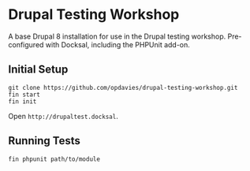 # Drupal Testing Workshop

A base Drupal 8 installation for use in the Drupal testing workshop. Pre-configured with Docksal, including the PHPUnit add-on.

## Initial Setup

```
git clone https://github.com/opdavies/drupal-testing-workshop.git
fin start
fin init
```

Open `http://drupaltest.docksal`.

## Running Tests

```
fin phpunit path/to/module
```
